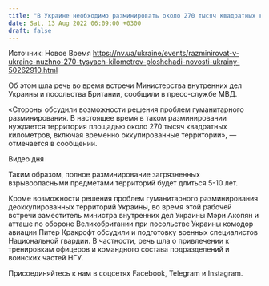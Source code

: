```yaml
---
title: "В Украине необходимо разминировать около 270 тысяч квадратных километров площади — МВД"
date: Sat, 13 Aug 2022 06:09:00 +0300
draft: false
---
```

Источник: Новое Время https://nv.ua/ukraine/events/razminirovat-v-ukraine-nuzhno-270-tysyach-kilometrov-ploshchadi-novosti-ukrainy-50262910.html


Об этом шла речь во время встречи Министерства внутренних дел Украины и посольства Британии, сообщили в пресс-службе МВД.

«Стороны обсудили возможности решения проблем гуманитарного разминирования. В настоящее время в таком разминировании нуждается территория площадью около 270 тысяч квадратных километров, включая временно оккупированные территории», — отмечается в сообщении.

 Видео дня  

Таким образом, полное разминирование загрязненных взрывоопасными предметами территорий будет длиться 5-10 лет.

Кроме возможности решения проблем гуманитарного разминирования деоккупированных территорий Украины, во время этой рабочей встречи заместитель министра внутренних дел Украины Мэри Акопян и атташе по обороне Великобритании при посольстве Украины комодор авиации Питер Кракрофт обсудили и подготовку военных специалистов Национальной гвардии. В частности, речь шла о привлечении к тренировкам офицеров и командного состава подразделений и воинских частей НГУ.

Присоединяйтесь к нам в соцсетях Facebook, Telegram и Instagram.
